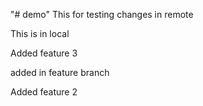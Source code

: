"# demo" 
This for testing changes in remote

This is in local

Added feature 3

added in feature branch



Added feature 2

